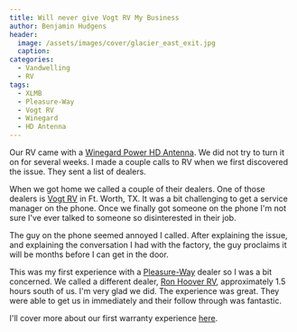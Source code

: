 ```yaml
---
title: Will never give Vogt RV My Business
author: Benjamin Hudgens
header:
  image: /assets/images/cover/glacier_east_exit.jpg
  caption:
categories:
  - Vandwelling
  - RV
tags:
  - XLMB
  - Pleasure-Way
  - Vogt RV
  - Winegard
  - HD Antenna
---
```


Our RV came with a [Winegard Power HD Antenna](https://www.amazon.com/Winegard-Automatic-RZ-8500-Ultra-HD-Amplified/dp/B00T36ONEG?th=1).  We did not try to turn it on for several weeks. I made a couple calls to RV when we first discovered the issue.  They sent a list of dealers.

When we got home we called a couple of their dealers.  One of those dealers is [Vogt RV](http://www.vogtrv.com/) in Ft. Worth, TX.  It was a bit challenging to get a service manager on the phone.  Once we finally got someone on the phone I'm not sure I've ever talked to someone so disinterested in their job.  

The guy on the phone seemed annoyed I called.  After explaining the issue, and explaining the conversation I had with the factory, the guy proclaims it will be months before I can get in the door.  

This was my first experience with a [Pleasure-Way](http://pleasureway.com/) dealer so I was a bit concerned.  We called a different dealer, [Ron Hoover RV](http://www.ronhooversanantonio.com/), approximately 1.5 hours south of us.  I'm very glad we did.  The experience was great.  They were able to get us in immediately and their follow through was fantastic.  

I'll cover more about our first warranty experience [here](http://chasingsixty.com/vandwelling/rv/Pleasure-Way-Warranty-Experience-1/).
